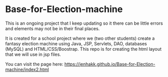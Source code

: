 # Base-for-Election-machine
 
 This is an ongoing project that I keep updating so it there can be little errors and elements may not be in their final places.  

It is created for a school project where we (two other students) create a fantasy election machine using Java, JSP, Servlets, DAO, databases (MySQL) and HTML/CSS/Boostrap. This repo is for creating the html layout that we will use in jsp files.


You can visit the page here: https://jenhakk.github.io/Base-for-Election-machine/index2.html

